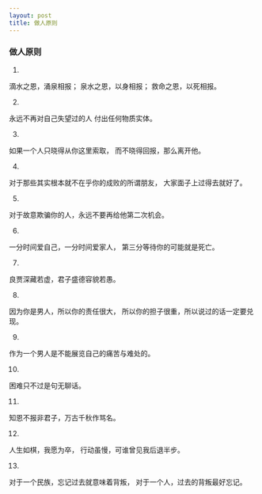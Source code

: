```yaml
---
layout: post
title: 做人原则
---
```


### 做人原则

1.
滴水之恩，涌泉相报；
泉水之恩，以身相报；
救命之恩，以死相报。

2.
永远不再对自己失望过的人
付出任何物质实体。

3.
如果一个人只晓得从你这里索取，
而不晓得回报，那么离开他。

4.
对于那些其实根本就不在乎你的成败的所谓朋友，
大家面子上过得去就好了。

5.
对于故意欺骗你的人，永远不要再给他第二次机会。

6.
一分时间爱自己，一分时间爱家人，
第三分等待你的可能就是死亡。

7.
良贾深藏若虚，君子盛德容貌若愚。

8.
因为你是男人，所以你的责任很大，
所以你的担子很重，所以说过的话一定要兑现。

9.
作为一个男人是不能展览自己的痛苦与难处的。

10.
困难只不过是句无聊话。

11.
知恩不报非君子，万古千秋作骂名。

12.
人生如棋，我愿为卒，
行动虽慢，可谁曾见我后退半步。

13.
对于一个民族，忘记过去就意味着背叛，
对于一个人，过去的背叛最好忘记。



